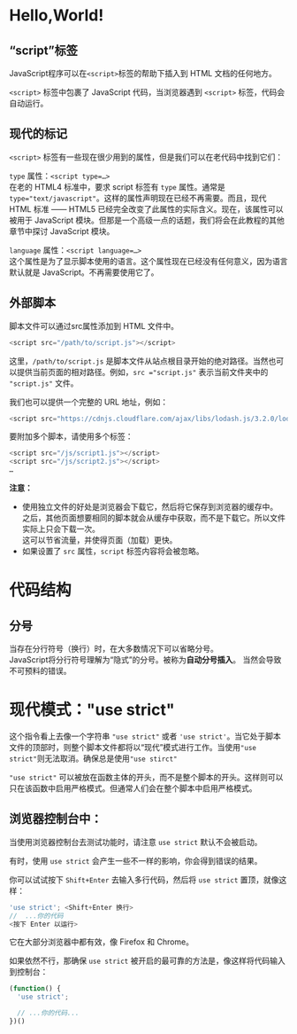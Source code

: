 # Hello,World!

“script”标签
---
JavaScript程序可以在`<script>`标签的帮助下插入到 HTML 文档的任何地方。  

`<script>` 标签中包裹了 JavaScript 代码，当浏览器遇到 `<script>` 标签，代码会自动运行。

现代的标记
---
`<script>` 标签有一些现在很少用到的属性，但是我们可以在老代码中找到它们：

`type` 属性：`<script type=…>`  
在老的 HTML4 标准中，要求 script 标签有 `type` 属性。通常是 `type="text/javascript"`。这样的属性声明现在已经不再需要。而且，现代 HTML 标准 —— HTML5 已经完全改变了此属性的实际含义。现在，该属性可以被用于 JavaScript 模块。但那是一个高级一点的话题，我们将会在此教程的其他章节中探讨 JavaScript 模块。

`language` 属性：`<script language=…>`  
这个属性是为了显示脚本使用的语言。这个属性现在已经没有任何意义，因为语言默认就是 JavaScript。不再需要使用它了。

外部脚本
---

脚本文件可以通过src属性添加到 HTML 文件中。  
```javascript
<script src="/path/to/script.js"></script>
```
这里，`/path/to/script.js` 是脚本文件从站点根目录开始的绝对路径。当然也可以提供当前页面的相对路径。例如，`src ="script.js"` 表示当前文件夹中的 `"script.js"` 文件。

我们也可以提供一个完整的 URL 地址，例如：
```javascript
<script src="https://cdnjs.cloudflare.com/ajax/libs/lodash.js/3.2.0/lodash.js"></script>
```
要附加多个脚本，请使用多个标签：
```javascript
<script src="/js/script1.js"></script>
<script src="/js/script2.js"></script>
…
```
**注意：**
- 使用独立文件的好处是浏览器会下载它，然后将它保存到浏览器的缓存中。  
之后，其他页面想要相同的脚本就会从缓存中获取，而不是下载它。所以文件实际上只会下载一次。  
这可以节省流量，并使得页面（加载）更快。
- 如果设置了 `src` 属性，`script` 标签内容将会被忽略。

# 代码结构

分号
---
当存在分行符号（换行）时，在大多数情况下可以省略分号。  
JavaScript将分行符号理解为“隐式”的分号。被称为**自动分号插入**。
当然会导致不可预料的错误。

# 现代模式："use strict"

这个指令看上去像一个字符串 `"use strict"` 或者 `'use strict'`。当它处于脚本文件的顶部时，则整个脚本文件都将以“现代”模式进行工作。当使用`"use strict"`则无法取消。确保总是使用`"use stirct"`

`"use strict"` 可以被放在函数主体的开头，而不是整个脚本的开头。这样则可以只在该函数中启用严格模式。但通常人们会在整个脚本中启用严格模式。

浏览器控制台中：
---
当使用浏览器控制台去测试功能时，请注意 `use strict` 默认不会被启动。

有时，使用 `use strict` 会产生一些不一样的影响，你会得到错误的结果。

你可以试试按下 `Shift+Enter` 去输入多行代码，然后将 `use strict` 置顶，就像这样：
```javascript
'use strict'; <Shift+Enter 换行>
//  ...你的代码
<按下 Enter 以运行>
```
它在大部分浏览器中都有效，像 Firefox 和 Chrome。

如果依然不行，那确保 `use strict` 被开启的最可靠的方法是，像这样将代码输入到控制台：
```javascript
(function() {
  'use strict';

  // ...你的代码...
})()
```

